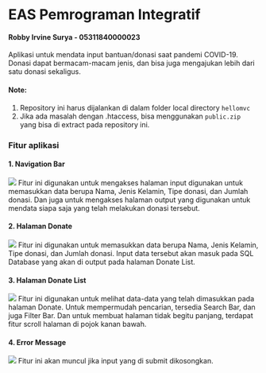 # EAS Pemrograman Integratif

#### Robby Irvine Surya - 05311840000023

Aplikasi untuk mendata input bantuan/donasi saat pandemi COVID-19. Donasi dapat bermacam-macam jenis, dan bisa juga mengajukan lebih dari satu donasi sekaligus.

#### Note: 
1. Repository ini harus dijalankan di dalam folder local directory `hellomvc`
2. Jika ada masalah dengan .htaccess, bisa menggunakan `public.zip` yang bisa di extract pada repository ini.


### Fitur aplikasi 

#### 1. Navigation Bar 
<img src="https://github.com/robbyirvine/hellomvc/blob/master/sc/Nav.png">
Fitur ini digunakan untuk mengakses halaman input digunakan untuk memasukkan data berupa Nama, Jenis Kelamin, Tipe donasi, dan Jumlah donasi. Dan juga untuk mengakses halaman output yang digunakan untuk mendata siapa saja yang telah melakukan donasi tersebut. 

#### 2. Halaman Donate
<img src="https://github.com/robbyirvine/hellomvc/blob/master/sc/Donate.png">
Fitur ini digunakan untuk memasukkan data berupa Nama, Jenis Kelamin, Tipe donasi, dan Jumlah donasi. Input data tersebut akan masuk pada SQL Database yang akan di output pada halaman Donate List.

#### 3. Halaman Donate List
<img src="https://github.com/robbyirvine/hellomvc/blob/master/sc/DonateList.png">
Fitur ini digunakan untuk melihat data-data yang telah dimasukkan pada halaman Donate. Untuk mempermudah pencarian, tersedia Search Bar, dan juga Filter Bar. Dan untuk membuat halaman tidak begitu panjang, terdapat fitur scroll halaman di pojok kanan bawah.

#### 4. Error Message
<img src="https://github.com/robbyirvine/hellomvc/blob/master/sc/Screenshot%20(8).png">
Fitur ini akan muncul jika input yang di submit dikosongkan. 
